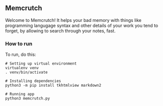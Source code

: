 ## Memcrutch

Welcome to Memcrutch! It helps your bad memory with things like programming langugage syntax
and other details of your work you tend to forget, by allowing to search through your notes, fast.

### How to run

To run, do this:

```
# Setting up virtual environment
virtualenv venv
. venv/bin/activate

# Installing dependencies
python3 -m pip install tkhtmlview markdown2

# Running app
python3 memcrutch.py
```
